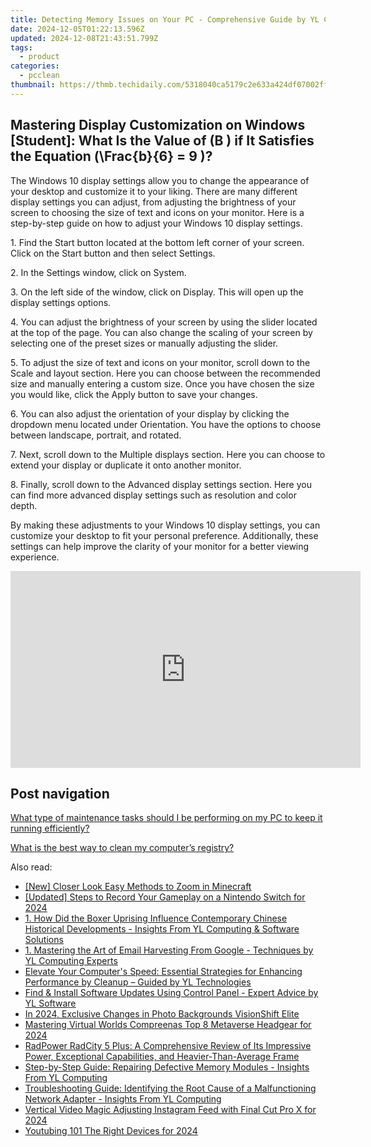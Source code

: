 ```yaml
---
title: Detecting Memory Issues on Your PC - Comprehensive Guide by YL Computing
date: 2024-12-05T01:22:13.596Z
updated: 2024-12-08T21:43:51.799Z
tags:
  - product
categories:
  - pcclean
thumbnail: https://thmb.techidaily.com/5318040ca5179c2e633a424df07002ffecf49f8c5fba9d132e9a804f9e655142.jpg
---
```


## Mastering Display Customization on Windows [Student]: What Is the Value of \(B \) if It Satisfies the Equation \(\Frac{b}{6} = 9 \)?

The Windows 10 display settings allow you to change the appearance of your desktop and customize it to your liking. There are many different display settings you can adjust, from adjusting the brightness of your screen to choosing the size of text and icons on your monitor. Here is a step-by-step guide on how to adjust your Windows 10 display settings. 

1\. Find the Start button located at the bottom left corner of your screen. Click on the Start button and then select Settings.

2\. In the Settings window, click on System.

3\. On the left side of the window, click on Display. This will open up the display settings options. 

4\. You can adjust the brightness of your screen by using the slider located at the top of the page. You can also change the scaling of your screen by selecting one of the preset sizes or manually adjusting the slider.

5\. To adjust the size of text and icons on your monitor, scroll down to the Scale and layout section. Here you can choose between the recommended size and manually entering a custom size. Once you have chosen the size you would like, click the Apply button to save your changes.

6\. You can also adjust the orientation of your display by clicking the dropdown menu located under Orientation. You have the options to choose between landscape, portrait, and rotated.

7\. Next, scroll down to the Multiple displays section. Here you can choose to extend your display or duplicate it onto another monitor.

8\. Finally, scroll down to the Advanced display settings section. Here you can find more advanced display settings such as resolution and color depth. 

By making these adjustments to your Windows 10 display settings, you can customize your desktop to fit your personal preference. Additionally, these settings can help improve the clarity of your monitor for a better viewing experience.

<!-- affiliate ads begin -->
<iframe width="560" height="315" src="https://www.youtube.com/embed/mK1lEBRm_1w?si=FSaM0OKO0XBCgjtT" title="YouTube video player" frameborder="0" allow="accelerometer; autoplay; clipboard-write; encrypted-media; gyroscope; picture-in-picture; web-share" referrerpolicy="strict-origin-when-cross-origin" allowfullscreen></iframe>
<!-- affiliate ads end -->

## Post navigation

[What type of maintenance tasks should I be performing on my PC to keep it running efficiently?](https://tools.techidaily.com/pcclean/products/)

[What is the best way to clean my computer’s registry?](https://tools.techidaily.com/pcclean/products/)

<ins class="adsbygoogle"
     style="display:block"
     data-ad-format="autorelaxed"
     data-ad-client="ca-pub-7571918770474297"
     data-ad-slot="1223367746"></ins>

<ins class="adsbygoogle"
     style="display:block"
     data-ad-client="ca-pub-7571918770474297"
     data-ad-slot="8358498916"
     data-ad-format="auto"
     data-full-width-responsive="true"></ins>

<span class="atpl-alsoreadstyle">Also read:</span>
<div><ul>
<li><a href="https://extra-lessons.techidaily.com/new-closer-look-easy-methods-to-zoom-in-minecraft/"><u>[New] Closer Look Easy Methods to Zoom in Minecraft</u></a></li>
<li><a href="https://screen-capture.techidaily.com/updated-steps-to-record-your-gameplay-on-a-nintendo-switch-for-2024/"><u>[Updated] Steps to Record Your Gameplay on a Nintendo Switch for 2024</u></a></li>
<li><a href="https://win-exclusive.techidaily.com/1-how-did-the-boxer-uprising-influence-contemporary-chinese-historical-developments-insights-from-yl-computing-and-software-solutions/"><u>1. How Did the Boxer Uprising Influence Contemporary Chinese Historical Developments - Insights From YL Computing & Software Solutions</u></a></li>
<li><a href="https://win-exclusive.techidaily.com/1-mastering-the-art-of-email-harvesting-from-google-techniques-by-yl-computing-experts/"><u>1. Mastering the Art of Email Harvesting From Google - Techniques by YL Computing Experts</u></a></li>
<li><a href="https://win-exclusive.techidaily.com/elevate-your-computers-speed-essential-strategies-for-enhancing-performance-by-cleanup-guided-by-yl-technologies/"><u>Elevate Your Computer's Speed: Essential Strategies for Enhancing Performance by Cleanup – Guided by YL Technologies</u></a></li>
<li><a href="https://win-exclusive.techidaily.com/find-and-install-software-updates-using-control-panel-expert-advice-by-yl-software/"><u>Find & Install Software Updates Using Control Panel - Expert Advice by YL Software</u></a></li>
<li><a href="https://some-knowledge.techidaily.com/in-2024-exclusive-changes-in-photo-backgrounds-visionshift-elite/"><u>In 2024, Exclusive Changes in Photo Backgrounds VisionShift Elite</u></a></li>
<li><a href="https://extra-approaches.techidaily.com/mastering-virtual-worlds-compreenas-top-8-metaverse-headgear-for-2024/"><u>Mastering Virtual Worlds Compreenas Top 8 Metaverse Headgear for 2024</u></a></li>
<li><a href="https://buynow-help.techidaily.com/radpower-radcity-5-plus-a-comprehensive-review-of-its-impressive-power-exceptional-capabilities-and-heavier-than-average-frame/"><u>RadPower RadCity 5 Plus: A Comprehensive Review of Its Impressive Power, Exceptional Capabilities, and Heavier-Than-Average Frame</u></a></li>
<li><a href="https://win-exclusive.techidaily.com/step-by-step-guide-repairing-defective-memory-modules-insights-from-yl-computing/"><u>Step-by-Step Guide: Repairing Defective Memory Modules - Insights From YL Computing</u></a></li>
<li><a href="https://win-exclusive.techidaily.com/troubleshooting-guide-identifying-the-root-cause-of-a-malfunctioning-network-adapter-insights-from-yl-computing/"><u>Troubleshooting Guide: Identifying the Root Cause of a Malfunctioning Network Adapter - Insights From YL Computing</u></a></li>
<li><a href="https://instagram-clips.techidaily.com/vertical-video-magic-adjusting-instagram-feed-with-final-cut-pro-x-for-2024/"><u>Vertical Video Magic Adjusting Instagram Feed with Final Cut Pro X for 2024</u></a></li>
<li><a href="https://facebook-video-share.techidaily.com/youtubing-101-the-right-devices-for-2024/"><u>Youtubing 101 The Right Devices for 2024</u></a></li>
</ul></div>

